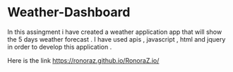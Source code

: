 # Weather-Dashboard 

In this assingment i have created a weather application app that will show the 5 days weather forecast . I have used apis , javascript , html and jquery in order to develop this application .  

Here is the link https://ronoraz.github.io/RonoraZ.io/ 

